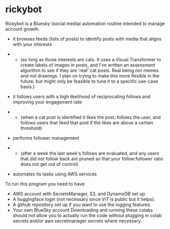 # rickybot
Rickybot is a Bluesky (social media) automation routine intended to manage account growth.

* it browses feeds (lists of posts) to identify posts with media that aligns with your interests
- - (so long as those interests are cats. It uses a Visual Transformer to create labels of images in posts, and I've written an assessment algorithm to see if they are 'real' cat posts. Real being not memes and not drawings. I plan on trying to make this more flexible in the future, but might only be feasible to tune it to a specific use-case basis.)
* it follows users with a high likelihood of reciprocating follows and improving your engagement rate
- - (when a cat post is identified it likes the post, follows the user, and follows users that liked that post if the likes are above a certain threshold)
* performs follower management
- - (after a week the last week's follows are evaluated, and any users that did not follow back are pruned so that your follow:follower ratio does not get out of control)
* automates its tasks using AWS services

To run this program you need to have: 
* AWS account with SecretsManager, S3, and DynamoDB set up.
* A huggingface login (not necessary since ViT is public but it helps).
* A github repository set up if you want to use the logging features.
* Your own BlueSky account
Downloading and running these colabs should not allow you to actually run the code without plugging in colab secrets and/or aws secretmanager secrets where necessary. 
